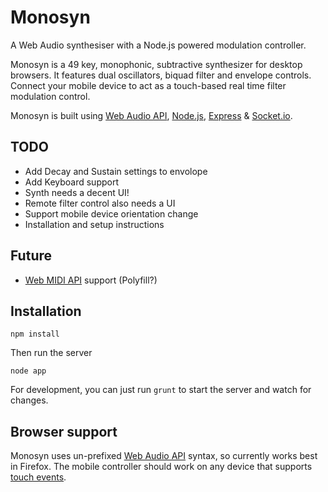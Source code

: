 Monosyn
=======

A Web Audio synthesiser with a Node.js powered modulation controller.

Monosyn is a 49 key, monophonic, subtractive synthesizer for desktop browsers. It features dual oscillators, biquad filter and envelope controls. Connect your mobile device to act as a touch-based real time filter modulation control.

Monosyn is built using [Web Audio API](http://www.w3.org/TR/webaudio/), [Node.js](http://nodejs.org), [Express](http://expressjs.com) & [Socket.io](http://socket.io).

TODO
----

* Add Decay and Sustain settings to envolope
* Add Keyboard support
* Synth needs a decent UI!
* Remote filter control also needs a UI
* Support mobile device orientation change
* Installation and setup instructions

Future
------

* [Web MIDI API](http://www.w3.org/TR/webmidi/) support (Polyfill?)

Installation
------------

`npm install`

Then run the server

`node app`

For development, you can just run `grunt` to start the server and watch for changes.

Browser support
---------------

Monosyn uses un-prefixed [Web Audio API](http://www.w3.org/TR/webaudio/) syntax, so currently works best in Firefox. The mobile controller should work on any device that supports [touch events](http://www.w3.org/TR/touch-events/).
